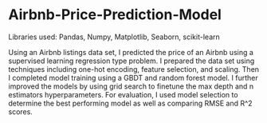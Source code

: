 # Airbnb-Price-Prediction-Model

Libraries used: Pandas, Numpy, Matplotlib, Seaborn, scikit-learn

Using an Airbnb listings data set, I predicted the price of an Airbnb using a supervised learning regression type problem. I prepared the data set using techniques including one-hot encoding, feature selection, and scaling. Then I completed model training using a GBDT and random forest model. I further improved the models by using grid search to finetune the max depth and n estimators hyperparameters. For evaluation, I used model selection to determine the best performing model as well as comparing RMSE and R^2 scores. 
